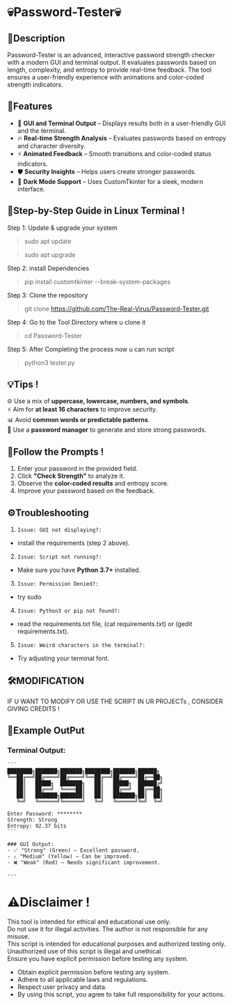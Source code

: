 # 💀Password-Tester💀

## 📜Description
Password-Tester is an advanced, interactive password strength checker with a modern GUI and terminal output. It evaluates passwords based on length, complexity, and entropy to provide real-time feedback. The tool ensures a user-friendly experience with animations and color-coded strength indicators.  

## 🔑Features
- 🎨 **GUI and Terminal Output** – Displays results both in a user-friendly GUI and the terminal.  
- 🔥 **Real-time Strength Analysis** – Evaluates passwords based on entropy and character diversity.  
- ⚡ **Animated Feedback** – Smooth transitions and color-coded status indicators.  
- 🛡️ **Security Insights** – Helps users create stronger passwords.  
- 🌙 **Dark Mode Support** – Uses CustomTkinter for a sleek, modern interface.  

## 🚀Step-by-Step Guide in Linux Terminal !

Step 1: Update & upgrade your system  
>sudo apt update  

>sudo apt upgrade  

Step 2: install Dependencies  
>pip install customtkinter --break-system-packages  

Step 3: Clone the repository  
>git clone https://github.com/The-Real-Virus/Password-Tester.git  

Step 4: Go to the Tool Directory where u clone it  
>cd Password-Tester  

Step 5: After Completing the process now u can run script  
>python3 tester.py  

## 💡Tips !
🌐 Use a mix of **uppercase, lowercase, numbers, and symbols**.  
⚡ Aim for **at least 16 characters** to improve security.  
📊 Avoid **common words or predictable patterns**.  
🔄 Use a **password manager** to generate and store strong passwords.  

## 🤝Follow the Prompts !
1. Enter your password in the provided field.  
2. Click **"Check Strength"** to analyze it.  
3. Observe the **color-coded results** and entropy score.  
4. Improve your password based on the feedback.  

## ⚙️Troubleshooting

1) `Issue: GUI not displaying?:`  
- install the requirements (step 2 above).  

2) `Issue: Script not running?:`  
- Make sure you have **Python 3.7+** installed.  

3) `Issue: Permission Denied?:`  
- try sudo  

4) `Issue: Python3 or pip not found?:`  
- read the requirements.txt file, (cat requirements.txt) or (gedit requirements.txt).  

5) `Issue: Weird characters in the terminal?:`  
- Try adjusting your terminal font.    

## 🛠️MODIFICATION 

IF U WANT TO MODIFY OR USE THE SCRIPT IN UR PROJECTs , CONSIDER GIVING CREDITS !  

## 📂Example OutPut

### Terminal Output:
	```
	████████╗███████╗███████╗████████╗███████╗██████╗
	╚══██╔══╝██╔════╝██╔════╝╚══██╔══╝██╔════╝██╔══██╗
	   ██║   █████╗  ███████╗   ██║   █████╗  ██████╔╝
	   ██║   ██╔══╝  ╚════██║   ██║   ██╔══╝  ██╔══██╗
	   ██║   ███████╗███████║   ██║   ███████╗██║  ██║
	   ╚═╝   ╚══════╝╚══════╝   ╚═╝   ╚══════╝╚═╝  ╚═╝

	Enter Password: ********
	Strength: Strong
	Entropy: 92.37 bits
	```

	### GUI Output:
	- ✅ "Strong" (Green) – Excellent password.
	- ⚠️ "Medium" (Yellow) – Can be improved.
	- ❌ "Weak" (Red) – Needs significant improvement.

	---

# ⚠️Disclaimer !
This tool is intended for ethical and educational use only.  
Do not use it for illegal activities. The author is not responsible for any misuse.  
This script is intended for educational purposes and authorized testing only.  
Unauthorized use of this script is illegal and unethical.  
Ensure you have explicit permission before testing any system.  
- Obtain explicit permission before testing any system.  
- Adhere to all applicable laws and regulations.  
- Respect user privacy and data.  
- By using this script, you agree to take full responsibility for your actions.  
